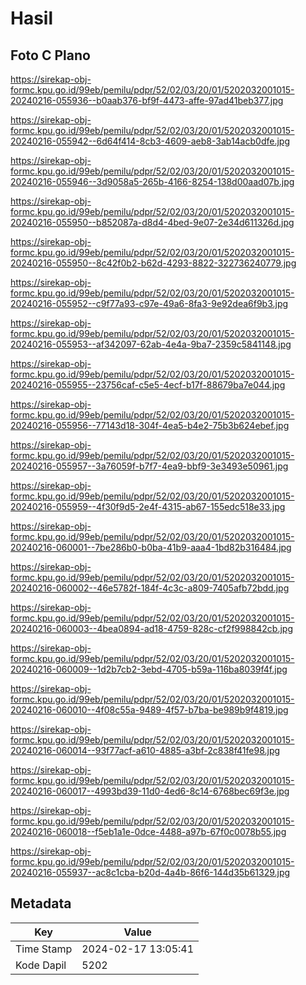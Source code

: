 # Hasil

## Foto C Plano

https://sirekap-obj-formc.kpu.go.id/99eb/pemilu/pdpr/52/02/03/20/01/5202032001015-20240216-055936--b0aab376-bf9f-4473-affe-97ad41beb377.jpg

https://sirekap-obj-formc.kpu.go.id/99eb/pemilu/pdpr/52/02/03/20/01/5202032001015-20240216-055942--6d64f414-8cb3-4609-aeb8-3ab14acb0dfe.jpg

https://sirekap-obj-formc.kpu.go.id/99eb/pemilu/pdpr/52/02/03/20/01/5202032001015-20240216-055946--3d9058a5-265b-4166-8254-138d00aad07b.jpg

https://sirekap-obj-formc.kpu.go.id/99eb/pemilu/pdpr/52/02/03/20/01/5202032001015-20240216-055950--b852087a-d8d4-4bed-9e07-2e34d611326d.jpg

https://sirekap-obj-formc.kpu.go.id/99eb/pemilu/pdpr/52/02/03/20/01/5202032001015-20240216-055950--8c42f0b2-b62d-4293-8822-322736240779.jpg

https://sirekap-obj-formc.kpu.go.id/99eb/pemilu/pdpr/52/02/03/20/01/5202032001015-20240216-055952--c9f77a93-c97e-49a6-8fa3-9e92dea6f9b3.jpg

https://sirekap-obj-formc.kpu.go.id/99eb/pemilu/pdpr/52/02/03/20/01/5202032001015-20240216-055953--af342097-62ab-4e4a-9ba7-2359c5841148.jpg

https://sirekap-obj-formc.kpu.go.id/99eb/pemilu/pdpr/52/02/03/20/01/5202032001015-20240216-055955--23756caf-c5e5-4ecf-b17f-88679ba7e044.jpg

https://sirekap-obj-formc.kpu.go.id/99eb/pemilu/pdpr/52/02/03/20/01/5202032001015-20240216-055956--77143d18-304f-4ea5-b4e2-75b3b624ebef.jpg

https://sirekap-obj-formc.kpu.go.id/99eb/pemilu/pdpr/52/02/03/20/01/5202032001015-20240216-055957--3a76059f-b7f7-4ea9-bbf9-3e3493e50961.jpg

https://sirekap-obj-formc.kpu.go.id/99eb/pemilu/pdpr/52/02/03/20/01/5202032001015-20240216-055959--4f30f9d5-2e4f-4315-ab67-155edc518e33.jpg

https://sirekap-obj-formc.kpu.go.id/99eb/pemilu/pdpr/52/02/03/20/01/5202032001015-20240216-060001--7be286b0-b0ba-41b9-aaa4-1bd82b316484.jpg

https://sirekap-obj-formc.kpu.go.id/99eb/pemilu/pdpr/52/02/03/20/01/5202032001015-20240216-060002--46e5782f-184f-4c3c-a809-7405afb72bdd.jpg

https://sirekap-obj-formc.kpu.go.id/99eb/pemilu/pdpr/52/02/03/20/01/5202032001015-20240216-060003--4bea0894-ad18-4759-828c-cf2f998842cb.jpg

https://sirekap-obj-formc.kpu.go.id/99eb/pemilu/pdpr/52/02/03/20/01/5202032001015-20240216-060009--1d2b7cb2-3ebd-4705-b59a-116ba8039f4f.jpg

https://sirekap-obj-formc.kpu.go.id/99eb/pemilu/pdpr/52/02/03/20/01/5202032001015-20240216-060010--4f08c55a-9489-4f57-b7ba-be989b9f4819.jpg

https://sirekap-obj-formc.kpu.go.id/99eb/pemilu/pdpr/52/02/03/20/01/5202032001015-20240216-060014--93f77acf-a610-4885-a3bf-2c838f41fe98.jpg

https://sirekap-obj-formc.kpu.go.id/99eb/pemilu/pdpr/52/02/03/20/01/5202032001015-20240216-060017--4993bd39-11d0-4ed6-8c14-6768bec69f3e.jpg

https://sirekap-obj-formc.kpu.go.id/99eb/pemilu/pdpr/52/02/03/20/01/5202032001015-20240216-060018--f5eb1a1e-0dce-4488-a97b-67f0c0078b55.jpg

https://sirekap-obj-formc.kpu.go.id/99eb/pemilu/pdpr/52/02/03/20/01/5202032001015-20240216-055937--ac8c1cba-b20d-4a4b-86f6-144d35b61329.jpg


## Metadata

| Key        | Value               |
| ---------- | ------------------- |
| Time Stamp | 2024-02-17 13:05:41 |
| Kode Dapil | 5202                |



